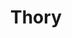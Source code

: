---
title: Thory
date: 
draft: false

# descripcion
description : Aro de plata pasante

materials: Plata 925

color: Plateado

dimensions: 1cm x 2,5cm

code: 01-20-0456

type: "Aros"

categories: []

price: $2.550,00

# Images
# first image will be shown in the product page
images:
  # - image: "images/path_to_image"
  # La ubicacion de las imagenes es imagenes/Aros/Aros.Solo Plata/01-20-0456-thory
  - image: "./images/aros/solo_plata/01-20-0456-colgantes-labrados_a.JPG"
---